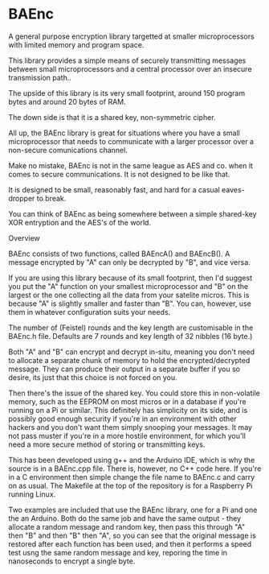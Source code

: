 # BAEnc
A general purpose encryption library targetted at smaller microprocessors with limited memory and program space.

This library provides a simple means of securely transmitting messages between small microprocessors
and a central processor over an insecure transmission path..

The upside of this library is its very small footprint, around 150 program bytes and around 20 bytes of RAM.

The down side is that it is a shared key, non-symmetric cipher.

All up, the BAEnc library is great for situations where you have a small microprocessor that needs to communicate
with a larger processor over a non-secure comunications channel.

Make no mistake, BAEnc is not in the same league as AES and co. when it comes to secure communications. It is not designed to be like that.

It is designed to be small, reasonably fast, and hard for a casual eaves-dropper to break.

You can think of BAEnc as being somewhere between a simple shared-key XOR entryption and the AES's of the world.


Overview

BAEnc consists of two functions, called BAEncA() and BAEncB(). A message encrypted by "A" can only be decrypted by "B", and vice versa.

If you are using this library because of its small footprint, then I'd suggest you put the "A" function on your smallest microprocessor
and "B" on the largest or the one collecting all the data from your satelite micros. This is because "A" is slightly smaller and faster than "B".
You can, however, use them in whatever configuration suits your needs.

The number of (Feistel) rounds and the key length are customisable in the BAEnc.h file. Defaults are 7 rounds and key length of 32 nibbles (16 byte.)

Both "A" and "B" can encrypt and decrypt in-situ, meaning you don't need to allocate a separate chunk of memory to hold the encrypted/decrypted message.
They can produce their output in a separate buffer if you so desire, its just that this choice is not forced on you.

Then there's the issue of the shared key. You could store this in non-volatile memory, such as the EEPROM on most micros or in a database
if you're running on a Pi or similar. This definitely has simplicity on its side, and is possibly good enough security if you're in an
environment with other hackers and you don't want them simply snooping your messages. It may not pass muster if you're in a more hostile environment,
for which you'll need a more secure method of storing or transmitting keys.

This has been developed using g++ and the Arduino IDE, which is why the source is in a BAEnc.cpp file. There is, however,
no C++ code here. If you're in a C environment then simple change the file name to BAEnc.c and carry on as usual. The Makefile at the top of the
repository is for a Raspberry Pi running Linux.

Two examples are included that use the BAEnc library, one for a Pi and one the an Arduino. Both do the same job and have the same output -
they allocate a random message and random key, then pass this through "A" then "B" and then "B" then "A", so you can see that the original
message is restored after each function has been used, and then it performs a speed test usng the same random message and key, reporing the
time in nanoseconds to encrypt a single byte.
